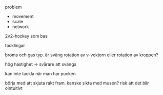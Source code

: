 problem
- movement
- scale
- network

2v2-hockey som bas

tacklingar

broms och gas typ. är sväng rotation av v-vektorn eller rotation av kroppen?

hög hastighet -> svårare att svänga

kan inte tackla när man har pucken

börja med att skjuta rakt fram. kanske sikta med musen? risk att det blir ointuitivt
